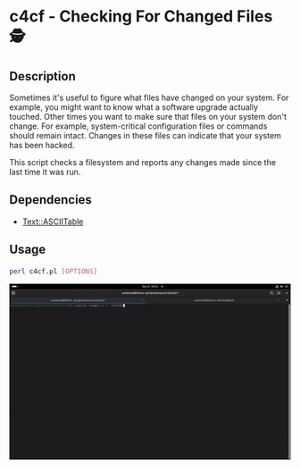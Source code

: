 # c4cf - Checking For Changed Files 🕵️

## Description

Sometimes it's useful to figure what files have changed on your system. For example, you might want to know what a software upgrade actually touched. Other times you want to make sure that files on your system don't change. For example, system-critical configuration files or commands should remain intact. Changes in these files can indicate that your system has been hacked.

This script checks a filesystem and reports any changes made since the last time it was run.

## Dependencies

- [Text::ASCIITable](https://metacpan.org/pod/Text::ASCIITable)

## Usage

```bash
perl c4cf.pl [OPTIONS]
```

![](../../gifs/c4cf.gif)
